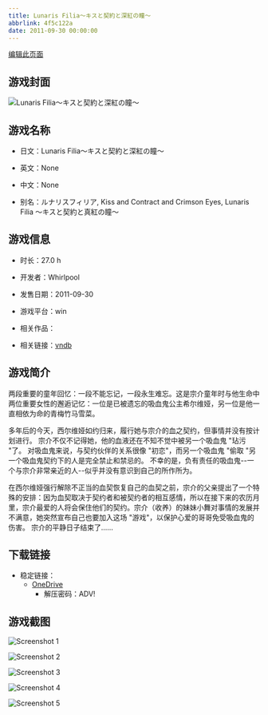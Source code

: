 ```yaml
---
title: Lunaris Filia～キスと契約と深紅の瞳～
abbrlink: 4f5c122a
date: 2011-09-30 00:00:00
---
```

[编辑此页面](https://github.com/ACG-3/ADV3-source/blob/main/source/_posts/games/Lunaris%20Filia%EF%BD%9E%E3%82%AD%E3%82%B9%E3%81%A8%E5%A5%91%E7%B4%84%E3%81%A8%E6%B7%B1%E7%B4%85%E3%81%AE%E7%9E%B3%EF%BD%9E.md)

## 游戏封面

![Lunaris Filia～キスと契約と深紅の瞳～](https://pan.timero.xyz/d/onedrive/img_lib_001/Lunaris%20Filia%EF%BD%9E%E3%82%AD%E3%82%B9%E3%81%A8%E5%A5%91%E7%B4%84%E3%81%A8%E6%B7%B1%E7%B4%85%E3%81%AE%E7%9E%B3%EF%BD%9E_cover.avif)


## 游戏名称

- 日文：Lunaris Filia～キスと契約と深紅の瞳～
- 英文：None
- 中文：None

- 别名：ルナリスフィリア, Kiss and Contract and Crimson Eyes, Lunaris Filia ～キスと契約と真紅の瞳～


## 游戏信息

- 时长：27.0 h
- 开发者：Whirlpool
- 发售日期：2011-09-30
- 游戏平台：win
- 相关作品：

- 相关链接：[vndb](https://vndb.org/v7261)


## 游戏简介

两段重要的童年回忆：一段不能忘记，一段永生难忘。这是宗介童年时与他生命中两位重要女性的邂逅记忆：一位是已被遗忘的吸血鬼公主希尔维娅，另一位是他一直相依为命的青梅竹马雪菜。  

多年后的今天，西尔维娅如约归来，履行她与宗介的血之契约，但事情并没有按计划进行。  宗介不仅不记得她，他的血液还在不知不觉中被另一个吸血鬼 "玷污 "了。  对吸血鬼来说，与契约伙伴的关系很像 "初恋"，而另一个吸血鬼 "偷取 "另一个吸血鬼契约下的人是完全禁止和禁忌的。  不幸的是，负有责任的吸血鬼--一个与宗介非常亲近的人--似乎并没有意识到自己的所作所为。  

在西尔维娅强行解除不正当的血契恢复自己的血契之前，宗介的父亲提出了一个特殊的安排：因为血契取决于契约者和被契约者的相互感情，所以在接下来的农历月里，宗介最爱的人将会保住他们的契约。宗介（收养）的妹妹小舞对事情的发展并不满意，她突然宣布自己也要加入这场 "游戏"，以保护心爱的哥哥免受吸血鬼的伤害。  宗介的平静日子结束了......




## 下载链接

- 稳定链接：
    - [OneDrive](https://pan.timero.xyz/onedrive/adv_lib_001/Lunaris%20Filia%EF%BD%9E%E3%82%AD%E3%82%B9%E3%81%A8%E5%A5%91%E7%B4%84%E3%81%A8%E6%B7%B1%E7%B4%85%E3%81%AE%E7%9E%B3%EF%BD%9E)
        - 解压密码：ADV!



## 游戏截图


![Screenshot 1](https://pan.timero.xyz/d/onedrive/img_lib_001/Lunaris%20Filia%EF%BD%9E%E3%82%AD%E3%82%B9%E3%81%A8%E5%A5%91%E7%B4%84%E3%81%A8%E6%B7%B1%E7%B4%85%E3%81%AE%E7%9E%B3%EF%BD%9E_Screenshot_1.avif)

![Screenshot 2](https://pan.timero.xyz/d/onedrive/img_lib_001/Lunaris%20Filia%EF%BD%9E%E3%82%AD%E3%82%B9%E3%81%A8%E5%A5%91%E7%B4%84%E3%81%A8%E6%B7%B1%E7%B4%85%E3%81%AE%E7%9E%B3%EF%BD%9E_Screenshot_2.avif)

![Screenshot 3](https://pan.timero.xyz/d/onedrive/img_lib_001/Lunaris%20Filia%EF%BD%9E%E3%82%AD%E3%82%B9%E3%81%A8%E5%A5%91%E7%B4%84%E3%81%A8%E6%B7%B1%E7%B4%85%E3%81%AE%E7%9E%B3%EF%BD%9E_Screenshot_3.avif)

![Screenshot 4](https://pan.timero.xyz/d/onedrive/img_lib_001/Lunaris%20Filia%EF%BD%9E%E3%82%AD%E3%82%B9%E3%81%A8%E5%A5%91%E7%B4%84%E3%81%A8%E6%B7%B1%E7%B4%85%E3%81%AE%E7%9E%B3%EF%BD%9E_Screenshot_4.avif)

![Screenshot 5](https://pan.timero.xyz/d/onedrive/img_lib_001/Lunaris%20Filia%EF%BD%9E%E3%82%AD%E3%82%B9%E3%81%A8%E5%A5%91%E7%B4%84%E3%81%A8%E6%B7%B1%E7%B4%85%E3%81%AE%E7%9E%B3%EF%BD%9E_Screenshot_5.avif)

